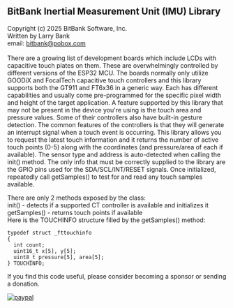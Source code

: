 ## BitBank Inertial Measurement Unit (IMU) Library

Copyright (c) 2025 BitBank Software, Inc.<br>
Written by Larry Bank<br>
email: bitbank@pobox.com<br>
<br>
There are a growing list of development boards which include LCDs with capacitive touch plates on them. These are overwhelmingly controlled by different versions of the ESP32 MCU. The boards normally only utilize GOODiX and FocalTech capacitive touch controllers and this library supports both the GT911 and FT6x36 in a generic way. Each has different capabilities and usually come pre-programmed for the specific pixel width and height of the target application. A feature supported by this library that may not be present in the device you're using is the touch area and pressure values. Some of their controllers also have built-in gesture detection. The common features of the controllers is that they will generate an interrupt signal when a touch event is occurring. This library allows you to request the latest touch information and it returns the number of active touch points (0-5) along with the coordinates (and pressure/area of each if available). The sensor type and address is auto-detected when calling the init() method. The only info that must be correctly supplied to the library are the GPIO pins used for the SDA/SCL/INT/RESET signals. Once initialized, repeatedly call getSamples() to test for and read any touch samples available.<br>

There are only 2 methods exposed by the class:<br>
init() - detects if a supported CT controller is available and initializes it<br>
getSamples() - returns touch points if available<br>
Here is the TOUCHINFO structure filled by the getSamples() method:<br>
```
typedef struct _fttouchinfo
{
  int count;
  uint16_t x[5], y[5];
  uint8_t pressure[5], area[5];
} TOUCHINFO;
```

If you find this code useful, please consider becoming a sponsor or sending a donation.

[![paypal](https://www.paypalobjects.com/en_US/i/btn/btn_donateCC_LG.gif)](https://www.paypal.com/cgi-bin/webscr?cmd=_s-xclick&hosted_button_id=SR4F44J2UR8S4)


